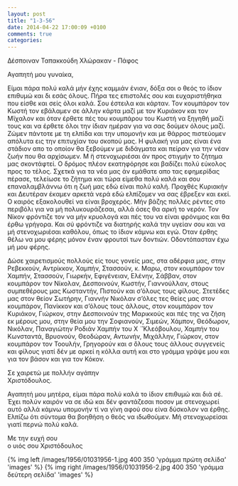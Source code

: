 ```yaml
---
layout: post
title: "1-3-56"
date: 2014-04-22 17:00:09 +0100
comments: true
categories: 
---
```


Δέσποιναν Ταπακκούδη Χλώρακαν - Πάφος

Αγαπητή μου γυναίκα,

Είμαι πάρα πολύ καλά μήν έχης καμμιάν ένιαν, δόξα σοι ο θεός το ίδιον επιθυμώ και δι εσάς όλους. Πήρα τες επιστολές σου και ευχαριστήθηκα που είσθε και σείς όλοι καλά. Σου έστειλα και κάρταν. Τον κουμπάρον τον Κωστή τον εβάλαμεν σε άλλην κάρτα μαζί με τον Κυριάκον και τον Μϊχαλον και όταν έρθετε πές του κουμπάρου του Κωστή να ξηγηθή μαζί τους και να έρθετε όλοι την ίδιαν ημέραν για να σας δούμεν όλους μαζί.
Ζώμεν πάντοτε με τη ελπίδα και την υπομονήν και με θάρρος πιστεύομεν απόλυτα εις την επιτυχίαν του σκοπού μας. Η φυλακή για μας είναι ένα στάδιον απο το οποίον θα ξεβούμεν με διδάγματα και πείραν για την νέαν ζωήν που θα αρχίσωμεν. Μ ̈η στενοχωριέσαι άν προς στιγμήν το ζήτημα μας σκοντάφτεί. Ο δρόμος πλέον εκατηφόρησε και βαδίζει πολύ εύκολος προς το τέλος. Σχετκά για τα νέα μας άν εμάθατε απο τας εφημερίδας πέρασε, τελείωσε το ζήτημα και τώρα είμεθα πολύ καλά και σου επαναλαμβλάννω ότι η ζωή μας εδώ είναι πολύ καλή. Προχθές Κυριακήν και Δευτέραν έκαμεν αρκετά νερά εδώ ελπίζομεν να σας έβρεξεν και εκεί. Ο καιρός εξακολουθεί να είναι βροχερός. Μήν βάζης πολλές ρέντες στο περιβόλι για να μή πολυκουράζεσαι, αλλά όσες θα αρκή το νερόν. Τον Νίκον φρόντιζε τον να μήν κρυολογά και πές του να είναι φρόνιμος και θα έρθω γρήγορα. Και σύ φρόντιζε να διατηρής καλά την υγείαν σου και να μή στενοχωριέσαι καθόλου, όπως το ίδιον κάμνω και εγώ.  ́Οταν έρθης θέλω να μου φέρης μόνον έναν φρουτσί των δοντιών. Οδοντόπασταν έχω μή μου φέρης.

Δώσε χαιρετισμούς πολλούς είς τους γονείς μας, στα αδέρφια μας, στην Ρεβεκκούν, Αντρίκκον, Χαμπήν, Στασσούν, κ. Μαρω, στον κουμπάρον τον Χαμπήν, Στασσούν, Γιωρκήν, Εφιγένειαν, Ελένην, Σάββαν, στον κουμπάρον τον Νίκολαν, Δεσποινούν, Κωστήν, Γιαννούλλαν, στους συμπεθέρους μας Κωσταντήν, Πιστούν και σ’όλους τους φίλους. Στετέδες μας στον θείον Σωτήρην, Γιαννήν Νικόλαν σ’όλες τες θείες μας στον κουμπάρον, Πανίκκον και σ’όλους τους άλλους, στον κουμπάρον τον Κυριάκον, Γιώρκον, στην Δεσποινούν της Μαρικκούς και πές της να ζήση εκ μέρους μου, στην θεία μου την Σοφιανούν, Σιμεών, Χάμπον, Θεόδωρον, Νικόλαν, Παναγιώτην Ροδιάν Χαμπήν του Χ ̈ ̈ Κλεόβουλου, Χαμπήν του Κωνσταντά, Βρυονούν, Θεοδώραν, Αντωνήν, Μιχάλλην, Γιώρκον, στον κουμπάρον τον Τοουλήν, Γρηγορούν και σ ̈όλους τους άλλους συγγενείς και φίλους γιατί δέν με αρκεί η κόλλα αυτή και στο γράμμα γράψε μου και για τον βάσον και για τον Κόκον.

Σε χαιρετώ με πολλήν αγάπην<br/>
 Χριστόδουλος.



Αγαπητή μου μητέρα, είμαι πάρα πολύ καλά το ίδιον επιθυμώ και διά σέ. Έχει πολύν καιρόν να σε ιδώ και δέν φαντάζεσαι ποσον με στενοχωρεί αυτό αλλά κάμνω υπομονήν τί να γίνη αφού σου είνα δύσκολον να έρθης. Ελπίζω ότι σύντομα θα βοηθήση ο θεός να ιδωθούμεν. Μή στενοχωρείσαι γιατί περνώ πολύ καλά.

Με την ευχή σου<br/>
ο υιός σου Χριστόδουλος

{% img left /images/1956/01031956-1.jpg 400 350 'γράμμα πρώτη σελίδα' 'images' %}
{% img right /images/1956/01031956-2.jpg 400 350 'γράμμα δεύτερη σελίδα' 'images' %}
